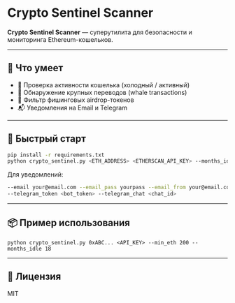 # Crypto Sentinel Scanner

**Crypto Sentinel Scanner** — суперутилита для безопасности и мониторинга Ethereum-кошельков.

---

## 🧠 Что умеет

- 🧊 Проверка активности кошелька (холодный / активный)
- 🐋 Обнаружение крупных переводов (whale transactions)
- 🎯 Фильтр фишинговых airdrop-токенов
- 📬 Уведомления на Email и Telegram

---

## 🚀 Быстрый старт

```bash
pip install -r requirements.txt
python crypto_sentinel.py <ETH_ADDRESS> <ETHERSCAN_API_KEY> --months_idle 12 --min_eth 100
```

Для уведомлений:

```bash
--email your@email.com --email_pass yourpass --email_from your@email.com
--telegram_token <bot_token> --telegram_chat <chat_id>
```

---

## 📦 Пример использования

```
python crypto_sentinel.py 0xABC... <API_KEY> --min_eth 200 --months_idle 18
```

---

## 📄 Лицензия

MIT
